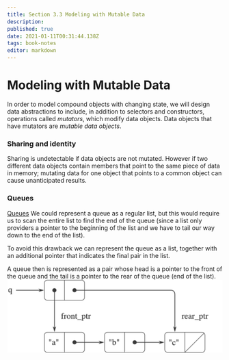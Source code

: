 ```yaml
---
title: Section 3.3 Modeling with Mutable Data
description: 
published: true
date: 2021-01-11T00:31:44.138Z
tags: book-notes
editor: markdown
---
```


# Modeling with Mutable Data

In order to model compound objects with changing state, we will design data abstractions to include, in addition to selectors and constructors, operations called *mutators*, which modify data objects. Data objects that have mutators are *mutable data objects*. 

### Sharing and identity
Sharing is undetectable if data objects are not mutated. However if two different data objects contain members that point to the same piece of data in memory; mutating data for one object that points to a common object can cause unanticipated results. 


### Queues
[Queues](/computer-science/Queues)
We could represent a queue as a regular list, but this would require us to scan the entire list to find the end of the queue (since a list only providers a pointer to the beginning of the list and we have to tail our way down to the end of the list).

To avoid this drawback we can represent the queue as a list, together with an additional pointer that indicates the final pair in the list.

A queue then is represented as a pair whose head is a pointer to the front of the queue and the tail is a pointer to the rear of the queue (end of the list).
![queue_representation.png](/queue_representation.png)

